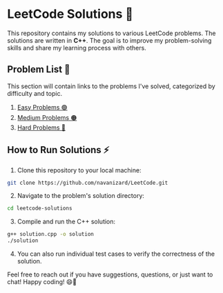 # LeetCode Solutions 🚀

This repository contains my solutions to various LeetCode problems. The solutions are written in **C++**. The goal is to improve my problem-solving skills and share my learning process with others.


## Problem List 📝

This section will contain links to the problems I've solved, categorized by difficulty and topic.

1. [Easy Problems 🟢](./Easy)
2. [Medium Problems 🟠](./Medium)
3. [Hard Problems 🔴](./Hard)

## How to Run Solutions ⚡

1. Clone this repository to your local machine:

 ```bash
 git clone https://github.com/navanizard/LeetCode.git
 ```
   
2. Navigate to the problem's solution directory:
  ```bash
  cd leetcode-solutions
  ```

3. Compile and run the C++ solution:
  ```bash
  g++ solution.cpp -o solution
  ./solution
  ```

4. You can also run individual test cases to verify the correctness of the solution.

Feel free to reach out if you have suggestions, questions, or just want to chat! Happy coding! 😄🚀
